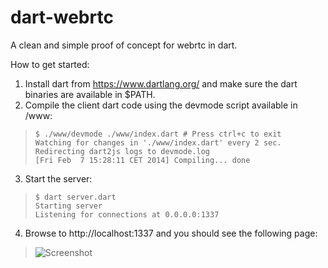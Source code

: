 dart-webrtc
===========
A clean and simple proof of concept for webrtc in dart.

How to get started:

1. Install dart from https://www.dartlang.org/ and make sure the dart binaries are available in $PATH.
2. Compile the client dart code using the devmode script available in /www:
> ```
> $ ./www/devmode ./www/index.dart # Press ctrl+c to exit
> Watching for changes in './www/index.dart' every 2 sec.
> Redirecting dart2js logs to devmode.log
> [Fri Feb  7 15:28:11 CET 2014] Compiling... done
> ```

3. Start the server:
> ```
> $ dart server.dart
> Starting server
> Listening for connections at 0.0.0.0:1337
> ```

4. Browse to http://localhost:1337 and you should see the following page:
> ![Screenshot](https://raw.github.com/nevers/dart-webrtc/master/screenshot.png)
